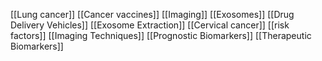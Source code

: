 [[Lung cancer]]
[[Cancer vaccines]]
[[Imaging]]
[[Exosomes]]
[[Drug Delivery Vehicles]]
[[Exosome Extraction]]
[[Cervical cancer]]
[[risk factors]]
[[Imaging Techniques]]
[[Prognostic Biomarkers]]
[[Therapeutic Biomarkers]]
